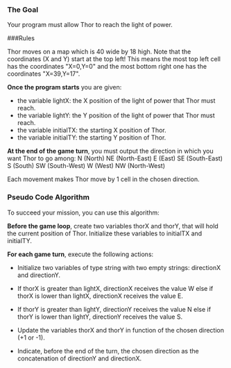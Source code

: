 ### The Goal

Your program must allow Thor to reach the light of power.

###Rules

Thor moves on a map which is 40 wide by 18 high. Note that the coordinates (X and Y) start at the top left! This means the most top left cell has the coordinates "X=0,Y=0" and the most bottom right one has the coordinates "X=39,Y=17".

**Once the program starts** you are given:

 - the variable lightX: the X position of the light of power that Thor
   must reach.
 - the variable lightY: the Y position of the light of power that Thor
   must reach.
 - the variable initialTX: the starting X position of Thor.
 - the variable initialTY: the starting Y position of Thor.

**At the end of the game turn**, you must output the direction in which you want Thor to go among:
N (North)
NE (North-East)
E (East)
SE (South-East)
S (South)
SW (South-West)
W (West)
NW (North-West)

Each movement makes Thor move by 1 cell in the chosen direction.

### Pseudo Code Algorithm

To succeed your mission, you can use this algorithm:
 
**Before the game loop**, create two variables thorX and thorY, that will hold the current position of Thor. Initialize these variables to initialTX and initialTY.
 
**For each game turn**, execute the following actions:

 - Initialize two variables of type string with two empty strings:
   directionX and directionY.

 - If thorX is greater than lightX, directionX receives the value W else if thorX is lower than lightX, directionX receives the value E.
 - If thorY is greater than lightY, directionY receives the value N else if thorY is lower than lightY, directionY receives the value S.
 - Update the variables thorX and thorY in function of the chosen direction (+1 or -1).
 - Indicate, before the end of the turn, the chosen direction as the concatenation of directionY and directionX.
